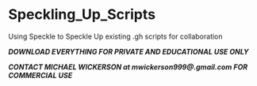 # Speckling_Up_Scripts
Using Speckle to Speckle Up existing .gh scripts for collaboration

***DOWNLOAD EVERYTHING FOR PRIVATE AND EDUCATIONAL USE ONLY***

***CONTACT MICHAEL WICKERSON at mwickerson999@.gmail.com FOR COMMERCIAL USE*** 
